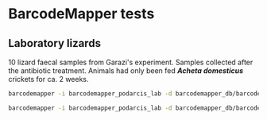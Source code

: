 # BarcodeMapper tests

## Laboratory lizards

10 lizard faecal samples from Garazi's experiment. Samples collected after the antibiotic treatment. Animals had only been fed ***Acheta domesticus*** crickets for ca. 2 weeks.

```sh
barcodemapper -i barcodemapper_podarcis_lab -d barcodemapper_db/barcodemapper_db_202503.fa -o laboratory_lizards.txt -s --plot

barcodemapper -i barcodemapper_podarcis_lab -d barcodemapper_db/barcodemapper_db_202503.fa -o laboratory_lizards_complexityfilter.txt -s --plot

```
